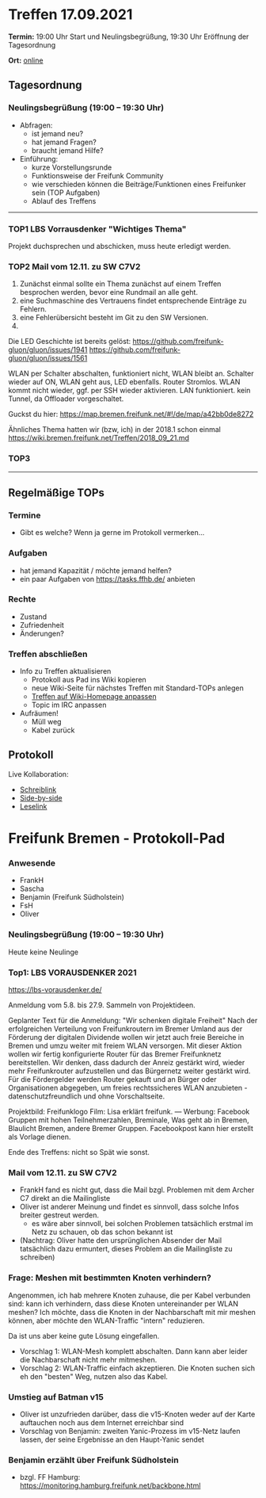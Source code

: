 # Treffen 17.09.2021

**Termin:** 19:00 Uhr Start und Neulingsbegrüßung, 19:30 Uhr Eröffnung der Tagesordnung

**Ort:** [online](https://bremen.freifunk.net/to/videokonf)

## Tagesordnung
### Neulingsbegrüßung (19:00 – 19:30 Uhr)

- Abfragen:
    - ist jemand neu?
    - hat jemand Fragen?
    - braucht jemand Hilfe?
- Einführung:
    - kurze Vorstellungsrunde
    - Funktionsweise der Freifunk Community
    - wie verschieden können die Beiträge/Funktionen eines Freifunker sein (TOP Aufgaben)
    - Ablauf des Treffens

---
### TOP1 LBS Vorrausdenker "Wichtiges Thema"
Projekt duchsprechen und abschicken, muss heute erledigt werden.

### TOP2 Mail vom 12.11. zu SW C7V2
1. Zunächst einmal sollte ein Thema zunächst auf einem Treffen besprochen werden, bevor eine Rundmail an alle geht.
2. eine Suchmaschine des Vertrauens findet entsprechende Einträge zu Fehlern.
3. eine Fehlerübersicht besteht im Git zu den SW Versionen.
4. 
Die LED Geschichte ist bereits gelöst:
https://github.com/freifunk-gluon/gluon/issues/1941
https://github.com/freifunk-gluon/gluon/issues/1561

WLAN per Schalter abschalten, funktioniert nicht, WLAN bleibt an.
Schalter wieder auf ON, WLAN geht aus, LED ebenfalls.
Router Stromlos. WLAN kommt nicht wieder, ggf. per SSH wieder aktivieren.
LAN funktioniert. kein Tunnel, da Offloader vorgeschaltet.

Guckst du hier: https://map.bremen.freifunk.net/#!/de/map/a42bb0de8272

Ähnliches Thema hatten wir (bzw, ich) in der 2018.1 schon einmal https://wiki.bremen.freifunk.net/Treffen/2018_09_21.md




### TOP3

---
## Regelmäßige TOPs

### Termine

- Gibt es welche? Wenn ja gerne im Protokoll vermerken...

### Aufgaben

- hat jemand Kapazität / möchte jemand helfen?
- ein paar Aufgaben von https://tasks.ffhb.de/ anbieten

### Rechte

- Zustand
- Zufriedenheit
- Änderungen?

### Treffen abschließen

- Info zu Treffen aktualisieren
  - Protokoll aus Pad ins Wiki kopieren
  - neue Wiki-Seite für nächstes Treffen mit Standard-TOPs anlegen
  - [Treffen auf Wiki-Homepage anpassen](https://wiki.bremen.freifunk.net/Home)
  - Topic im IRC anpassen
- Aufräumen!
  - Müll weg
  - Kabel zurück

## Protokoll

Live Kollaboration:

* [Schreiblink](https://hackmd.io/AwDgnA7ATArKC0BGGBjAzPALAUzSeARgYgGzxQAmEFFwiKBEKAhkA===?edit)
* [Side-by-side](https://hackmd.io/AwDgnA7ATArKC0BGGBjAzPALAUzSeARgYgGzxQAmEFFwiKBEKAhkA===?both)
* [Leselink](https://hackmd.io/AwDgnA7ATArKC0BGGBjAzPALAUzSeARgYgGzxQAmEFFwiKBEKAhkA===?view)

# Freifunk Bremen - Protokoll-Pad

### Anwesende 
- FrankH
- Sascha
- Benjamin (Freifunk Südholstein)
- FsH
- Oliver




### Neulingsbegrüßung (19:00 – 19:30 Uhr)
Heute keine Neulinge

### Top1:  LBS VORAUSDENKER 2021
https://lbs-vorausdenker.de/

Anmeldung vom 5.8. bis 27.9. Sammeln von Projektideen.

Geplanter Text für die Anmeldung: 
"Wir schenken digitale Freiheit" 
Nach der erfolgreichen Verteilung von Freifunkroutern im Bremer Umland aus der Förderung der digitalen Dividende wollen wir jetzt auch freie Bereiche in Bremen und umzu weiter mit freiem WLAN versorgen. 
Mit dieser Aktion wollen wir fertig konfigurierte Router für das Bremer Freifunknetz bereitstellen. Wir denken, dass dadurch der Anreiz gestärkt wird, wieder mehr Freifunkrouter aufzustellen und das Bürgernetz weiter gestärkt wird. 
Für die Fördergelder werden Router gekauft und an Bürger oder Organisationen abgegeben, um freies rechtssicheres WLAN anzubieten - datenschutzfreundlich und ohne Vorschaltseite.

Projektbild: Freifunklogo Film: Lisa erklärt freifunk. —
Werbung: Facebook Gruppen mit hohen Teilnehmerzahlen, Breminale, Was geht ab in Bremen, Blaulicht Bremen, andere Bremer Gruppen.
Facebookpost kann hier erstellt als Vorlage dienen.

Ende des Treffens: nicht so Spät wie sonst.


### Mail vom 12.11. zu SW C7V2
* FrankH fand es nicht gut, dass die Mail bzgl. Problemen mit dem Archer C7 direkt an die Mailingliste
* Oliver ist anderer Meinung und findet es sinnvoll, dass solche Infos breiter gestreut werden.
    * es wäre aber sinnvoll, bei solchen Problemen tatsächlich erstmal im Netz zu schauen, ob das schon bekannt ist
* (Nachtrag: Oliver hatte den ursprünglichen Absender der Mail tatsächlich dazu ermuntert, dieses Problem an die Mailingliste zu schreiben)



### Frage: Meshen mit bestimmten Knoten verhindern?
Angenommen, ich hab mehrere Knoten zuhause, die per Kabel verbunden sind: kann ich verhindern, dass diese Knoten untereinander per WLAN meshen? Ich möchte, dass die Knoten in der Nachbarschaft mit mir meshen können, aber möchte den WLAN-Traffic "intern" reduzieren.

Da ist uns aber keine gute Lösung eingefallen.
* Vorschlag 1: WLAN-Mesh komplett abschalten. Dann kann aber leider die Nachbarschaft nicht mehr mitmeshen.
* Vorschlag 2: WLAN-Traffic einfach akzeptieren. Die Knoten suchen sich eh den "besten" Weg, nutzen also das Kabel.


### Umstieg auf Batman v15
* Oliver ist unzufrieden darüber, dass die v15-Knoten weder auf der Karte auftauchen noch aus dem Internet erreichbar sind
* Vorschlag von Benjamin: zweiten Yanic-Prozess im v15-Netz laufen lassen, der seine Ergebnisse an den Haupt-Yanic sendet


### Benjamin erzählt über Freifunk Südholstein

* bzgl. FF Hamburg: https://monitoring.hamburg.freifunk.net/backbone.html